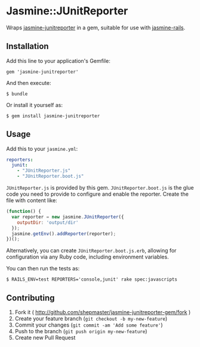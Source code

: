# Jasmine::JUnitReporter

Wraps [jasmine-junitreporter][jju] in a gem, suitable for use with [jasmine-rails][jr].

[jju]: https://github.com/shepmaster/jasmine-junitreporter
[jr]: https://github.com/searls/jasmine-rails

## Installation

Add this line to your application's Gemfile:

    gem 'jasmine-junitreporter'

And then execute:

    $ bundle

Or install it yourself as:

    $ gem install jasmine-junitreporter

## Usage

Add this to your `jasmine.yml`:

```yaml
reporters:
  junit:
    - "JUnitReporter.js"
    - "JUnitReporter.boot.js"
```

`JUnitReporter.js` is provided by this gem. `JUnitReporter.boot.js` is
the glue code you need to provide to configure and enable the
reporter. Create the file with content like:

```js
(function() {
  var reporter = new jasmine.JUnitReporter({
    outputDir: 'output/dir'
  });
  jasmine.getEnv().addReporter(reporter);
})();
```

Alternatively, you can create `JUnitReporter.boot.js.erb`, allowing
for configuration via any Ruby code, including environment variables.

You can then run the tests as:

```
$ RAILS_ENV=test REPORTERS='console,junit' rake spec:javascripts
```

## Contributing

1. Fork it ( http://github.com/shepmaster/jasmine-junitreporter-gem/fork )
2. Create your feature branch (`git checkout -b my-new-feature`)
3. Commit your changes (`git commit -am 'Add some feature'`)
4. Push to the branch (`git push origin my-new-feature`)
5. Create new Pull Request
